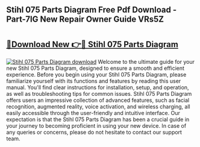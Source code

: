 ## Stihl 075 Parts Diagram Free Pdf Download - Part-7lG New Repair Owner Guide VRs5Z

# <h2><a href="http://dfulff.blite.top/?on=Stihl+075+Parts+Diagram">🔗Download New 👉🔴 Stihl 075 Parts Diagram</a></h2>

[![Stihl 075 Parts Diagram download](https://i.imgur.com/lujVjoI.png)](http://dfulff.blite.top/?on=Stihl+075+Parts+Diagram)
Welcome to the ultimate guide for your new Stihl 075 Parts Diagram, designed to ensure a smooth and efficient experience. Before you begin using your Stihl 075 Parts Diagram, please familiarize yourself with its functions and features by reading this user manual. You'll find clear instructions for installation, setup, and operation, as well as troubleshooting tips for common issues. Stihl 075 Parts Diagram offers users an impressive collection of advanced features, such as facial recognition, augmented reality, voice activation, and wireless charging, all easily accessible through the user-friendly and intuitive interface. Our expectation is that the Stihl 075 Parts Diagram has been a crucial guide in your journey to becoming proficient in using your new device. In case of any queries or concerns, please do not hesitate to contact our support team.
